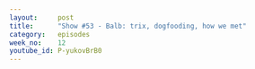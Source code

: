 ```yaml
---
layout:     post
title:      "Show #53 - Balb: trix, dogfooding, how we met"
category:   episodes
week_no:    12
youtube_id: P-yukovBrB0
---
```

